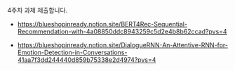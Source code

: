 4주차 과제 제출합니다.

- https://blueshopinready.notion.site/BERT4Rec-Sequential-Recommendation-with-4a08850ddc8943259c5d2e4b8b62ccad?pvs=4

- https://blueshopinready.notion.site/DialogueRNN-An-Attentive-RNN-for-Emotion-Detection-in-Conversations-41aa7f3dd244440d859b75338e2d4974?pvs=4